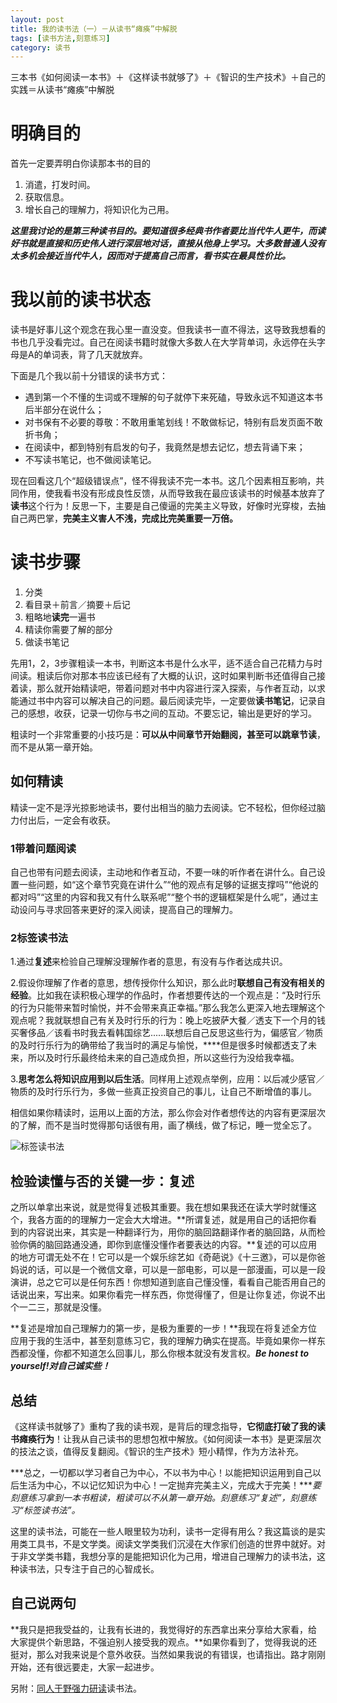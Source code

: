 ```yaml
---
layout: post
title: 我的读书法（一）－从读书“瘫痪”中解脱
tags: [读书方法,刻意练习]
category: 读书
---
```

三本书《如何阅读一本书》＋《这样读书就够了》＋《智识的生产技术》＋自己的实践＝从读书“瘫痪”中解脱

# 明确目的
首先一定要弄明白你读那本书的目的

1. 消遣，打发时间。
2. 获取信息。
3. 增长自己的理解力，将知识化为己用。

***这里我讨论的是第三种读书目的。要知道很多经典书作者要比当代牛人更牛，而读好书就是直接和历史伟人进行深层地对话，直接从他身上学习。大多数普通人没有太多机会接近当代牛人，因而对于提高自己而言，看书实在最具性价比。***

# 我以前的读书状态

读书是好事儿这个观念在我心里一直没变。但我读书一直不得法，这导致我想看的书也几乎没看完过。自己在阅读书籍时就像大多数人在大学背单词，永远停在头字母是A的单词表，背了几天就放弃。

下面是几个我以前十分错误的读书方式：
 
* 遇到第一个不懂的生词或不理解的句子就停下来死磕，导致永远不知道这本书后半部分在说什么；
* 对书保有不必要的尊敬：不敢用重笔划线！不敢做标记，特别有启发页面不敢折书角；
* 在阅读中，都到特别有启发的句子，我竟然是想去记忆，想去背诵下来；
* 不写读书笔记，也不做阅读笔记。

现在回看这几个“超级错误点”，怪不得我读不完一本书。这几个因素相互影响，共同作用，使我看书没有形成良性反馈，从而导致我在最应该读书的时候基本放弃了**读书**这个行为！反思一下，主要是自己傻逼的完美主义导致，好像时光穿梭，去抽自己两巴掌，**完美主义害人不浅，完成比完美重要一万倍。**

# 读书步骤

1. 分类
2. 看目录＋前言／摘要＋后记
3. 粗略地**读完**一遍书
4. 精读你需要了解的部分
5. 做读书笔记

先用1，2，3步骤粗读一本书，判断这本书是什么水平，适不适合自己花精力与时间读。粗读后你对那本书应该已经有了大概的认识，这时如果判断书还值得自己接着读，那么就开始精读吧，带着问题对书中内容进行深入探索，与作者互动，以求能通过书中内容可以解决自己的问题。最后阅读完毕，一定要做**读书笔记**，记录自己的感想，收获，记录一切你与书之间的互动。不要忘记，输出是更好的学习。

粗读时一个非常重要的小技巧是：**可以从中间章节开始翻阅，甚至可以跳章节读**，而不是从第一章开始。

## 如何精读
精读一定不是浮光掠影地读书，要付出相当的脑力去阅读。它不轻松，但你经过脑力付出后，一定会有收获。
### 1带着问题阅读
自己也带有问题去阅读，主动地和作者互动，不要一味的听作者在讲什么。自己设置一些问题，如“这个章节究竟在讲什么”“他的观点有足够的证据支撑吗”“他说的都对吗”“这里的内容和我又有什么联系呢”“整个书的逻辑框架是什么呢”，通过主动设问与寻求回答来更好的深入阅读，提高自己的理解力。
### 2标签读书法
1.通过**复述**来检验自己理解没理解作者的意思，有没有与作者达成共识。

2.假设你理解了作者的意思，想传授你什么知识，那么此时**联想自己有没有相关的经验**。比如我在读积极心理学的作品时，作者想要传达的一个观点是：“及时行乐的行为只能带来暂时愉悦，并不会带来真正幸福。”那么我怎么更深入地去理解这个观点呢？我就联想自己有关及时行乐的行为：晚上吃披萨大餐／透支下一个月的钱买奢侈品／该看书时我去看韩国综艺......联想后自己反思这些行为，偏感官／物质的及时行乐行为的确带给了我当时的满足与愉悦，****但是很多时候都透支了未来，所以及时行乐最终给未来的自己造成负担，所以这些行为没给我幸福。

3.**思考怎么将知识应用到以后生活**。同样用上述观点举例，应用：以后减少感官／物质的及时行乐行为，多做一些真正投资自己的事儿，让自己不断增值的事儿。

相信如果你精读时，运用以上面的方法，那么你会对作者想传达的内容有更深层次的了解，而不是当时觉得那句话很有用，画了横线，做了标记，睡一觉全忘了。

![](<https:/github.com/BleuHu/BleuHu.github.io/blob/master/_posts/media/15055754507526/FullSizeRender%202.jpg?raw=true/FullSizeRender 2.jpg> "标签读书法")
## 检验读懂与否的关键一步：复述

之所以单拿出来说，就是觉得复述极其重要。我在想如果我还在读大学时就懂这个，我各方面的的理解力一定会大大增进。**所谓复述，就是用自己的话把你看到的内容说出来，其实是一种翻译行为，用你的脑回路翻译作者的脑回路，从而检验你俩的脑回路通没通，即你到底懂没懂作者要表达的内容。**复述的可以应用的地方可谓无处不在！它可以是一个娱乐综艺如《奇葩说》《十三邀》，可以是你爸妈说的话，可以是一个微信文章，可以是一部电影，可以是一部漫画，可以是一段演讲，总之它可以是任何东西！你想知道到底自己懂没懂，看看自己能否用自己的话说出来，写出来。如果你看完一样东西，你觉得懂了，但是让你复述，你说不出个一二三，那就是没懂。

**复述是增加自己理解力的第一步，是极为重要的一步！**我现在将复述全方位应用于我的生活中，甚至刻意练习它，我的理解力确实在提高。毕竟如果你一样东西都没懂，你都不知道怎么回事儿，那么你根本就没有发言权。***Be honest to yourself!对自己诚实些！***

## 总结
《这样读书就够了》重构了我的读书观，是背后的理念指导，**它彻底打破了我的读书瘫痪行为**！让我从自己读书的思想包袱中解放。《如何阅读一本书》是更深层次的技法之谈，值得反复翻阅。《智识的生产技术》短小精悍，作为方法补充。

***总之，一切都以学习者自己为中心，不以书为中心！以能把知识运用到自己以后生活为中心，不以记忆知识为中心！一定抛弃完美主义，完成大于完美！****要刻意练习拿到一本书粗读，粗读可以不从第一章开始。刻意练习“复述”，刻意练习“标签读书法”。*

这里的读书法，可能在一些人眼里较为功利，读书一定得有用么？我这篇谈的是实用类工具书，不是文学类。阅读文学类我们沉浸在大作家们创造的世界中就好。对于非文学类书籍，我想分享的是能把知识化为己用，增进自己理解力的读书法，这种读书法，只专注于自己的心智成长。

## 自己说两句

**我只是把我受益的，让我有长进的，我觉得好的东西拿出来分享给大家看，给大家提供个新思路，不强迫别人接受我的观点。**如果你看到了，觉得我说的还挺对，那么对我来说是个意外收获。当然如果我说的有错误，也请指出。路才刚刚开始，还有很远要走，大家一起进步。
 
另附：[同人于野强力研读](http://www.geekonomics10000.com/376)读书法。